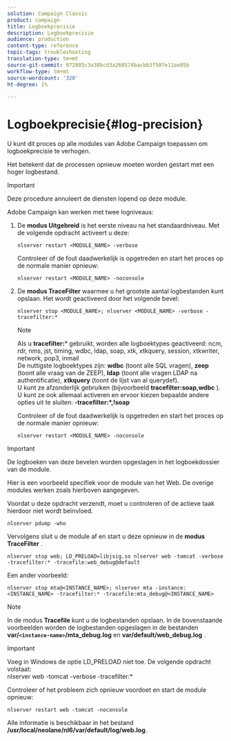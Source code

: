 ```yaml
---
solution: Campaign Classic
product: campaign
title: Logboekprecisie
description: Logboekprecisie
audience: production
content-type: reference
topic-tags: troubleshooting
translation-type: tm+mt
source-git-commit: 972885c3a38bcd3a260574bacbb3f507e11ae05b
workflow-type: tm+mt
source-wordcount: '320'
ht-degree: 1%

---
```



# Logboekprecisie{#log-precision}

U kunt dit proces op alle modules van Adobe Campaign toepassen om logboekprecisie te verhogen.

Het betekent dat de processen opnieuw moeten worden gestart met een hoger logbestand.

>[!IMPORTANT]
>
>Deze procedure annuleert de diensten lopend op deze module.

Adobe Campaign kan werken met twee logniveaus:

1. De **modus Uitgebreid** is het eerste niveau na het standaardniveau. Met de volgende opdracht activeert u deze:

   ```
   nlserver restart <MODULE_NAME> -verbose 
   ```

   Controleer of de fout daadwerkelijk is opgetreden en start het proces op de normale manier opnieuw:

   ```
   nlserver restart <MODULE_NAME> -noconsole
   ```

1. De **modus TraceFilter** waarmee u het grootste aantal logbestanden kunt opslaan. Het wordt geactiveerd door het volgende bevel:

   ```
   nlserver stop <MODULE_NAME>; nlserver <MODULE_NAME> -verbose -tracefilter:*
   ```

   >[!NOTE]
   >
   >Als u **tracefilter:*** gebruikt, worden alle logboektypes geactiveerd: ncm, rdr, nms, jst, timing, wdbc, ldap, soap, xtk, xtkquery, session, xtkwriter, network, pop3, inmail\
   De nuttigste logboektypes zijn: **wdbc** (toont alle SQL vragen), **zeep** (toont alle vraag van de ZEEP), **ldap** (toont alle vragen LDAP na authentificatie), **xtkquery** (toont de lijst van al querydef).\
   U kunt ze afzonderlijk gebruiken (bijvoorbeeld **tracefilter:soap,wdbc** ). U kunt ze ook allemaal activeren en ervoor kiezen bepaalde andere opties uit te sluiten: **-tracefilter:*,!soap**

   Controleer of de fout daadwerkelijk is opgetreden en start het proces op de normale manier opnieuw:

   ```
   nlserver restart <MODULE_NAME> -noconsole
   ```

>[!IMPORTANT]
De logboeken van deze bevelen worden opgeslagen in het logboekdossier van de module.

Hier is een voorbeeld specifiek voor de module van het Web. De overige modules werken zoals hierboven aangegeven.

Voordat u deze opdracht verzendt, moet u controleren of de actieve taak hierdoor niet wordt beïnvloed.

```
nlserver pdump -who
```

Vervolgens sluit u de module af en start u deze opnieuw in de **modus TraceFilter** .

```
nlserver stop web; LD_PRELOAD=libjsig.so nlserver web -tomcat -verbose -tracefilter:* -tracefile:web_debug@default
```

Een ander voorbeeld:

```
nlserver stop mta@<INSTANCE_NAME>; nlserver mta -instance:<INSTANCE_NAME> -tracefilter:* -tracefile:mta_debug@<INSTANCE_NAME>
```

>[!NOTE]
In de modus **Tracefile** kunt u de logbestanden opslaan. In de bovenstaande voorbeelden worden de logbestanden opgeslagen in de bestanden **var/`<instance-name>`/mta_debug.log** en **var/default/web_debug.log** .

>[!IMPORTANT]
Voeg in Windows de optie LD_PRELOAD niet toe. De volgende opdracht volstaat:\
nlserver web -tomcat -verbose -tracefilter:*

Controleer of het probleem zich opnieuw voordoet en start de module opnieuw:

```
nlserver restart web -tomcat -noconsole
```

Alle informatie is beschikbaar in het bestand **/usr/local/neolane/nl6/var/default/log/web.log**.
